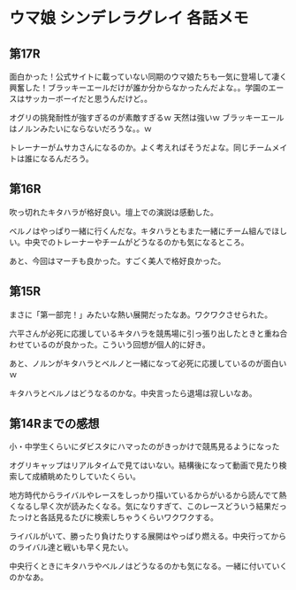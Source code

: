 # ウマ娘 シンデレラグレイ 各話メモ

## 第17R

面白かった！公式サイトに載っていない同期のウマ娘たちも一気に登場して凄く興奮した！ブラッキーエールだけが誰か分からなかったんだよな。。学園のエースはサッカーボーイだと思うんだけど。。

オグリの挑発耐性が強すぎるのが素敵すぎるｗ 天然は強いｗ ブラッキーエールはノルンみたいにならないだろうな。。ｗ

トレーナーがムサカさんになるのか。よく考えればそうだよな。同じチームメイトは誰になるんだろう。

## 第16R

吹っ切れたキタハラが格好良い。壇上での演説は感動した。

ベルノはやっぱり一緒に行くんだな。キタハラともまた一緒にチーム組んでほしい。中央でのトレーナーやチームがどうなるのかも気になるところ。

あと、今回はマーチも良かった。すごく美人で格好良かった。

## 第15R

まさに「第一部完！」みたいな熱い展開だったなあ。ワクワクさせられた。

六平さんが必死に応援しているキタハラを競馬場に引っ張り出したときと重ね合わせているのが良かった。こういう回想が個人的に好き。

あと、ノルンがキタハラとベルノと一緒になって必死に応援しているのが面白いｗ

キタハラとベルノはどうなるのかな。中央言ったら退場は寂しいなあ。

## 第14Rまでの感想

小・中学生くらいにダビスタにハマったのがきっかけで競馬見るようになった

オグリキャップはリアルタイムで見てはいない。結構後になって動画で見たり検索して成績眺めたりしていたくらい。

地方時代からライバルやレースをしっかり描いているからがいるから読んでて熱くなるし早く次が読みたくなる。気になりすぎて、このレースどういう結果だったっけと各話見るたびに検索しちゃうくらいワクワクする。

ライバルがいて、勝ったり負けたりする展開はやっぱり燃える。中央行ってからのライバル達と戦いも早く見たい。

中央行くときにキタハラやベルノはどうなるのかも気になる。一緒に付いていくのかなあ。
